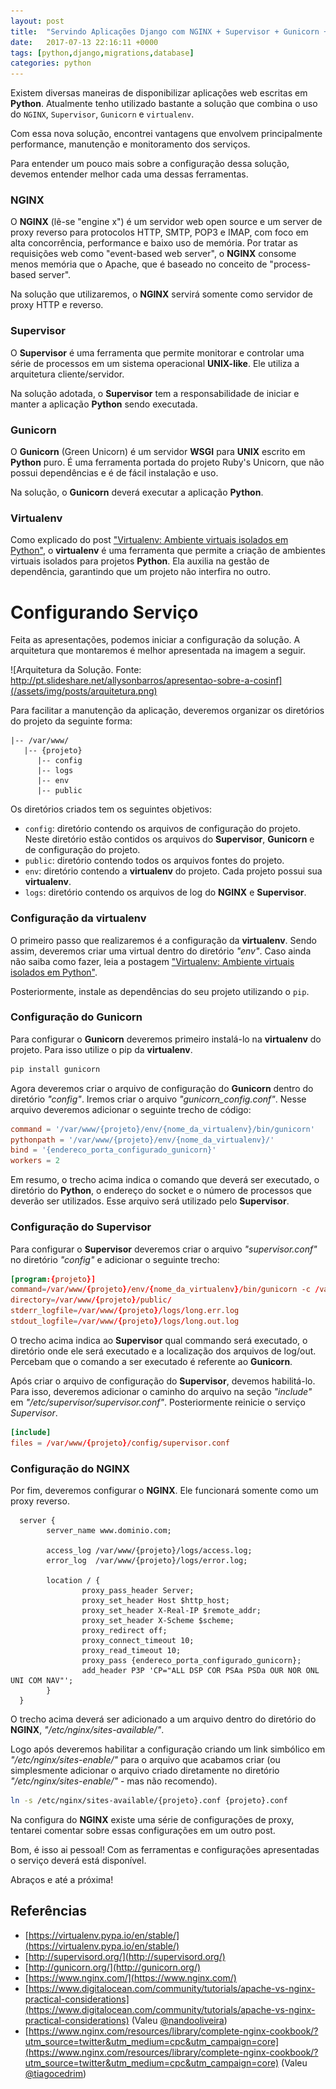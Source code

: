 ```yaml
---
layout: post
title:  "Servindo Aplicações Django com NGINX + Supervisor + Gunicorn + Virtualenv"
date:   2017-07-13 22:16:11 +0000
tags: [python,django,migrations,database]
categories: python
---
```


Existem diversas maneiras de disponibilizar aplicações web escritas em **Python**. Atualmente tenho utilizado bastante a solução que combina o uso do `NGINX`, `Supervisor`, `Gunicorn` e `virtualenv`.

Com essa nova solução, encontrei vantagens que envolvem principalmente performance, manutenção e monitoramento dos serviços.

Para entender um pouco mais sobre a configuração dessa solução, devemos entender melhor cada uma dessas ferramentas.

### NGINX

O **NGINX** (lê-se "engine x") é um servidor web open source e um server de proxy reverso para protocolos HTTP, SMTP, POP3 e IMAP, com foco em alta concorrência, performance e baixo uso de memória. Por tratar as requisições web como "event-based web server", o **NGINX** consome menos memória que o Apache, que é baseado no conceito de "process-based server".

Na solução que utilizaremos, o **NGINX** servirá somente como servidor de proxy HTTP e reverso.

### Supervisor

O **Supervisor** é uma ferramenta que permite monitorar e controlar uma série de processos em um sistema operacional **UNIX-like**. Ele utiliza a arquitetura cliente/servidor.

Na solução adotada, o **Supervisor** tem a responsabilidade de iniciar e manter a aplicação **Python** sendo executada.

### Gunicorn

O **Gunicorn** (Green Unicorn) é um servidor **WSGI** para **UNIX** escrito em **Python** puro. É uma ferramenta portada do projeto Ruby's Unicorn, que não possui dependências e é de fácil instalação e uso.

Na solução, o **Gunicorn** deverá executar a aplicação **Python**.

### Virtualenv

Como explicado do post ["Virtualenv: Ambiente virtuais isolados em Python"](https://marcospereirajr.com.br/posts/virtualenv-ambiente-virtuais-isolados-em-python/), o **virtualenv** é uma ferramenta que permite a criação de ambientes virtuais isolados para projetos **Python**. Ela auxilia na gestão de dependência, garantindo que um projeto não interfira no outro.

# Configurando Serviço

Feita as apresentações, podemos iniciar a configuração da solução. A arquitetura que montaremos é melhor apresentada na imagem a seguir.

![Arquitetura da Solução. Fonte: http://pt.slideshare.net/allysonbarros/apresentao-sobre-a-cosinf](/assets/img/posts/arquitetura.png)

Para facilitar a manutenção da aplicação, deveremos organizar os diretórios do projeto da seguinte forma:

```
|-- /var/www/
   |-- {projeto}
      |-- config
      |-- logs
      |-- env
      |-- public
```

Os diretórios criados tem os seguintes objetivos:

* `config`: diretório contendo os arquivos de configuração do projeto. Neste diretório estão contidos os arquivos do **Supervisor**, **Gunicorn** e de configuração do projeto.
* `public`: diretório contendo todos os arquivos fontes do projeto.
* `env`: diretório contendo a **virtualenv** do projeto. Cada projeto possui sua **virtualenv**.
* `logs`: diretório contendo os arquivos de log do **NGINX** e **Supervisor**.

### Configuração da virtualenv

O primeiro passo que realizaremos é a configuração da **virtualenv**. Sendo assim, deveremos criar uma virtual dentro do diretório *"env"*. Caso ainda não saiba como fazer, leia a postagem ["Virtualenv: Ambiente virtuais isolados em Python"](https://marcospereirajr.com.br/posts/virtualenv-ambiente-virtuais-isolados-em-python/).

Posteriormente, instale as dependências do seu projeto utilizando o `pip`.

### Configuração do Gunicorn

Para configurar o **Gunicorn** deveremos primeiro instalá-lo na **virtualenv** do projeto. Para isso utilize o pip da **virtualenv**.

```sh
pip install gunicorn
```

Agora deveremos criar o arquivo de configuração do **Gunicorn** dentro do diretório *"config"*. Iremos criar o arquivo *"gunicorn_config.conf"*. Nesse arquivo deveremos adicionar o seguinte trecho de código:

```conf
command = '/var/www/{projeto}/env/{nome_da_virtualenv}/bin/gunicorn'
pythonpath = '/var/www/{projeto}/env/{nome_da_virtualenv}/'
bind = '{endereco_porta_configurado_gunicorn}'
workers = 2
```

Em resumo, o trecho acima indica o comando que deverá ser executado, o diretório do **Python**, o endereço do socket e o número de processos que deverão ser utilizados. Esse arquivo será utilizado pelo **Supervisor**.

### Configuração do Supervisor

Para configurar o **Supervisor** deveremos criar o arquivo *"supervisor.conf"* no diretório *"config"* e adicionar o seguinte trecho:

```conf
[program:{projeto}]
command=/var/www/{projeto}/env/{nome_da_virtualenv}/bin/gunicorn -c /var/www/{projeto}/config/gunicorn_config.py {wsgi_do_projeto_django}:application
directory=/var/www/{projeto}/public/
stderr_logfile=/var/www/{projeto}/logs/long.err.log
stdout_logfile=/var/www/{projeto}/logs/long.out.log
```

O trecho acima indica ao **Supervisor** qual commando será executado, o diretório onde ele será executado e a localização dos arquivos de log/out. Percebam que o comando a ser executado é referente ao **Gunicorn**.

Após criar o arquivo de configuração do **Supervisor**, devemos habilitá-lo. Para isso, deveremos adicionar o caminho do arquivo na seção *"include"* em *"/etc/supervisor/supervisor.conf"*. Posteriormente reinicie o serviço *Supervisor*.

```conf
[include]
files = /var/www/{projeto}/config/supervisor.conf
```

### Configuração do NGINX

Por fim, deveremos configurar o **NGINX**. Ele funcionará somente como um proxy reverso.

```nginx
  server {
        server_name www.dominio.com;

        access_log /var/www/{projeto}/logs/access.log;
        error_log  /var/www/{projeto}/logs/error.log;

        location / {
                proxy_pass_header Server;
                proxy_set_header Host $http_host;
                proxy_set_header X-Real-IP $remote_addr;
                proxy_set_header X-Scheme $scheme;
                proxy_redirect off;
                proxy_connect_timeout 10;
                proxy_read_timeout 10;
                proxy_pass {endereco_porta_configurado_gunicorn};
                add_header P3P 'CP="ALL DSP COR PSAa PSDa OUR NOR ONL UNI COM NAV"';
        }
  }
```

O trecho acima deverá ser adicionado a um arquivo dentro do diretório do **NGINX**, *"/etc/nginx/sites-available/"*.

Logo após deveremos habilitar a configuração criando um link simbólico em *"/etc/nginx/sites-enable/"* para o arquivo que acabamos criar (ou simplesmente adicionar o arquivo criado diretamente no diretório
*"/etc/nginx/sites-enable/"* - mas não recomendo).

```sh
ln -s /etc/nginx/sites-available/{projeto}.conf {projeto}.conf
```

Na configura do **NGINX** existe uma série de configurações de proxy, tentarei comentar sobre essas
configurações em um outro post.

Bom, é isso ai pessoal! Com as ferramentas e configurações apresentadas o serviço deverá está disponível.

Abraços e até a próxima!

## Referências

* [https://virtualenv.pypa.io/en/stable/](https://virtualenv.pypa.io/en/stable/)
* [http://supervisord.org/](http://supervisord.org/)
* [http://gunicorn.org/](http://gunicorn.org/)
* [https://www.nginx.com/](https://www.nginx.com/)
* [https://www.digitalocean.com/community/tutorials/apache-vs-nginx-practical-considerations](https://www.digitalocean.com/community/tutorials/apache-vs-nginx-practical-considerations) (Valeu [@nandooliveira](https://github.com/nandooliveira))
* [https://www.nginx.com/resources/library/complete-nginx-cookbook/?utm_source=twitter&utm_medium=cpc&utm_campaign=core](https://www.nginx.com/resources/library/complete-nginx-cookbook/?utm_source=twitter&utm_medium=cpc&utm_campaign=core) (Valeu [@tiagocedrim](https://github.com/tiagocedrim))
